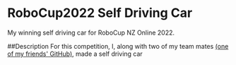 # RoboCup2022 Self Driving Car
My winning self driving car for RoboCup NZ Online 2022.

##Description
For this competition, I, along with two of my team mates [(one of my friends' GitHub)](https://github.com/cupOfTeaInc?tab=overview&from=2022-07-01&to=2022-07-15), made a self driving car
